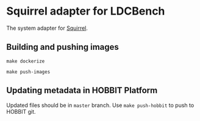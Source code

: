 # Squirrel adapter for LDCBench

The system adapter for [Squirrel](https://github.com/dice-group/ldcbench).

## Building and pushing images

`make dockerize`

`make push-images`

## Updating metadata in HOBBIT Platform

Updated files should be in `master` branch.
Use `make push-hobbit` to push to HOBBIT git.
